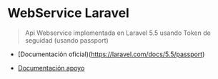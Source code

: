 # WebService Laravel
> Api Webservice implementada en Laravel 5.5 usando Token de seguidad (usando passport)

- [Documentación oficial)(https://laravel.com/docs/5.5/passport)

- [Documentación apoyo](http://stivencastillo.com/autenticacion-rest-api-laravel-passport/)
